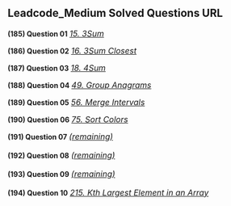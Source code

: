 ## Leadcode_Medium Solved Questions URL

**(185) Question 01** <a href="https://leetcode.com/problems/3sum/submissions/936606834/" target="_blank" style="font-size: 16px;dispaly:inline-block;">_15. 3Sum_</a> <br/>  

**(186) Question 02** <a href="https://leetcode.com/problems/3sum-closest/submissions/936639625/" target="_blank" style="font-size: 16px;dispaly:inline-block;">_16. 3Sum Closest_</a> <br/>  

**(187) Question 03** <a href="https://leetcode.com/problems/4sum/submissions/936640832/" target="_blank" style="font-size: 16px;dispaly:inline-block;">_18. 4Sum_</a> <br/>  

**(188) Question 04** <a href="https://leetcode.com/problems/group-anagrams/submissions/936722701/" target="_blank" style="font-size: 16px;dispaly:inline-block;">_49. Group Anagrams_</a> <br/>  

**(189) Question 05** <a href="https://leetcode.com/problems/merge-intervals/submissions/937521583/" target="_blank" style="font-size: 16px;dispaly:inline-block;">_56. Merge Intervals_</a> <br/>  

**(190) Question 06** <a href="https://leetcode.com/problems/sort-colors/submissions/936724886/" target="_blank" style="font-size: 16px;dispaly:inline-block;">_75. Sort Colors_</a> <br/>  

**(191) Question 07** <a href="" target="_blank" style="font-size: 16px;dispaly:inline-block;">_(remaining)_</a> <br/>  
**(192) Question 08** <a href="" target="_blank" style="font-size: 16px;dispaly:inline-block;">_(remaining)_</a> <br/>  
**(193) Question 09** <a href="" target="_blank" style="font-size: 16px;dispaly:inline-block;">_(remaining)_</a> <br/>   
**(194) Question 10** <a href="https://leetcode.com/problems/kth-largest-element-in-an-array/submissions/937168739/" target="_blank" style="font-size: 16px;dispaly:inline-block;">_215. Kth Largest Element in an Array_</a> <br/>